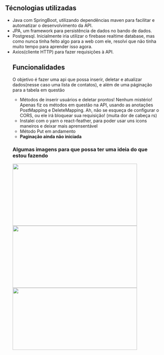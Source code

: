 
<h2>Técnologias utilizadas</h2>
 <p>
    <ul>
     <li>Java com SpringBoot, utilizando dependências maven para facilitar e automatizar o desenvolvimento da API.</li>
     <li>JPA, um framework para persistência de dados no bando de dados.</li>
     <li>Postgresql. Inicialmente iria utilizar o firebase realtime database, mas como nunca tinha feito algo para a web com ele, resolvi que não tinha muito tempo para aprender isso agora. </li>
     <li>Axios(cliente HTTP) para fazer requisições à API.</li>
 </p>
 
 <h2>Funcionalidades</h2>
 <p> O objetivo é fazer uma api que possa inserir, deletar e atualizar dados(nesse caso uma lista de contatos), e além de uma páginação para a tabela em questão</p>
 <ul>
  <li>Métodos de inserir usuários e deletar prontos! Nenhum mistério! Apenas fiz os métodos em questão na API, usando as anotações PostMapping e DeleteMapping. Ah, não se esqueça de configurar o CORS, ou ele irá bloquear sua requisição! (muita dor de cabeça rs)</li>
  <li>Instalei com o yarn o react-feather, para poder usar uns icons maneiros e deixar mais aprensentável</li>
  <li>Método Put em andamento</li>
  <li><strong>Paginação ainda não iniciada</strong></li>
 </ul>
 
 <h3>Algumas imagens para que possa ter uma ideia do que estou fazendo</h3>
  <img src="https://user-images.githubusercontent.com/45560284/94348232-e6683d80-0010-11eb-895b-08a28074cfc8.jpg" width=400px height=200px> 
  <img src="https://user-images.githubusercontent.com/45560284/94348239-e9fbc480-0010-11eb-81df-5d8633091ee5.jpg" width=400px height=200px>
  <img src="https://user-images.githubusercontent.com/45560284/94348238-e8ca9780-0010-11eb-8637-d9286baf241c.jpg" width=400px height=200px>


 
